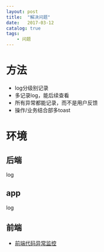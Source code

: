 ```yaml
---
layout: post
title:  "解决问题"
date:   2017-03-12
catalog: true
tags:
    - 问题
---
```


# 方法
- log分级别记录
- 多记录log，能后续查看
- 所有异常都能记录，而不是用户反馈
- 操作/业务结合部多toast


# 环境
## 后端
log

## app
log

## 前端
- [前端代码异常监控](http://rapheal.sinaapp.com/2014/11/06/javascript-error-monitor/)

